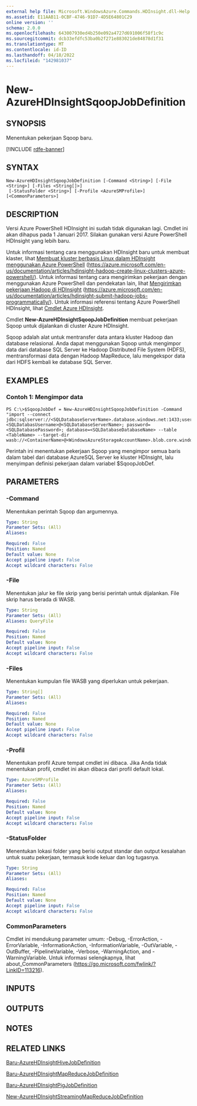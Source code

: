 ```yaml
---
external help file: Microsoft.WindowsAzure.Commands.HDInsight.dll-Help.xml
ms.assetid: E11AAB11-0CBF-4746-91D7-4D5E64801C29
online version: ''
schema: 2.0.0
ms.openlocfilehash: 643007930ed4b250e092a4727d691006f58f1c9c
ms.sourcegitcommit: dcb33efdfc53ba0b2f271e883021de84878d1f31
ms.translationtype: MT
ms.contentlocale: id-ID
ms.lasthandoff: 04/18/2022
ms.locfileid: "142981037"
---
```

# New-AzureHDInsightSqoopJobDefinition

## SYNOPSIS
Menentukan pekerjaan Sqoop baru.

[!INCLUDE [rdfe-banner](../../includes/rdfe-banner.md)]

## SYNTAX

```
New-AzureHDInsightSqoopJobDefinition [-Command <String>] [-File <String>] [-Files <String[]>]
 [-StatusFolder <String>] [-Profile <AzureSMProfile>] [<CommonParameters>]
```

## DESCRIPTION
Versi Azure PowerShell HDInsight ini sudah tidak digunakan lagi.
Cmdlet ini akan dihapus pada 1 Januari 2017.
Silakan gunakan versi Azure PowerShell HDInsight yang lebih baru.

Untuk informasi tentang cara menggunakan HDInsight baru untuk membuat klaster, lihat [Membuat kluster berbasis Linux dalam HDInsight menggunakan Azure PowerShell](https://azure.microsoft.com/en-us/documentation/articles/hdinsight-hadoop-create-linux-clusters-azure-powershell/) (https://azure.microsoft.com/en-us/documentation/articles/hdinsight-hadoop-create-linux-clusters-azure-powershell/).
Untuk informasi tentang cara mengirimkan pekerjaan dengan menggunakan Azure PowerShell dan pendekatan lain, lihat [Mengirimkan pekerjaan Hadoop di HDInsight](https://azure.microsoft.com/en-us/documentation/articles/hdinsight-submit-hadoop-jobs-programmatically/) (https://azure.microsoft.com/en-us/documentation/articles/hdinsight-submit-hadoop-jobs-programmatically/).
Untuk informasi referensi tentang Azure PowerShell HDInsight, lihat [Cmdlet Azure HDInsight](/powershell/module/servicemanagement/azure.service/?view=azuresmps-4.0.0#hd-insights).

Cmdlet **New-AzureHDInsightSqoopJobDefinition** membuat pekerjaan Sqoop untuk dijalankan di cluster Azure HDInsight.

Sqoop adalah alat untuk mentransfer data antara kluster Hadoop dan database relasional.
Anda dapat menggunakan Sqoop untuk mengimpor data dari database SQL Server ke Hadoop Distributed File System (HDFS), mentransformasi data dengan Hadoop MapReduce, lalu mengekspor data dari HDFS kembali ke database SQL Server.

## EXAMPLES

### Contoh 1: Mengimpor data
```
PS C:\>$SqoopJobDef = New-AzureHDInsightSqoopJobDefinition -Command "import --connect jdbc:sqlserver://<SQLDatabaseServerName>.database.windows.net:1433;username=<SQLDatabasUsername>@<SQLDatabaseServerName>; password=<SQLDatabasePassword>; database=<SQLDatabaseDatabaseName> --table <TableName> --target-dir wasb://<ContainerName>@<WindowsAzureStorageAccountName>.blob.core.windows.net/<Path>"
```

Perintah ini menentukan pekerjaan Sqoop yang mengimpor semua baris dalam tabel dari database AzureSQL Server ke kluster HDInsight, lalu menyimpan definisi pekerjaan dalam variabel $SqoopJobDef.

## PARAMETERS

### -Command
Menentukan perintah Sqoop dan argumennya.

```yaml
Type: String
Parameter Sets: (All)
Aliases:

Required: False
Position: Named
Default value: None
Accept pipeline input: False
Accept wildcard characters: False
```

### -File
Menentukan jalur ke file skrip yang berisi perintah untuk dijalankan.
File skrip harus berada di WASB.

```yaml
Type: String
Parameter Sets: (All)
Aliases: QueryFile

Required: False
Position: Named
Default value: None
Accept pipeline input: False
Accept wildcard characters: False
```

### -Files
Menentukan kumpulan file WASB yang diperlukan untuk pekerjaan.

```yaml
Type: String[]
Parameter Sets: (All)
Aliases:

Required: False
Position: Named
Default value: None
Accept pipeline input: False
Accept wildcard characters: False
```

### -Profil
Menentukan profil Azure tempat cmdlet ini dibaca.
Jika Anda tidak menentukan profil, cmdlet ini akan dibaca dari profil default lokal.

```yaml
Type: AzureSMProfile
Parameter Sets: (All)
Aliases:

Required: False
Position: Named
Default value: None
Accept pipeline input: False
Accept wildcard characters: False
```

### -StatusFolder
Menentukan lokasi folder yang berisi output standar dan output kesalahan untuk suatu pekerjaan, termasuk kode keluar dan log tugasnya.

```yaml
Type: String
Parameter Sets: (All)
Aliases:

Required: False
Position: Named
Default value: None
Accept pipeline input: False
Accept wildcard characters: False
```

### CommonParameters
Cmdlet ini mendukung parameter umum: -Debug, -ErrorAction, -ErrorVariable, -InformationAction, -InformationVariable, -OutVariable, -OutBuffer, -PipelineVariable, -Verbose, -WarningAction, and -WarningVariable. Untuk informasi selengkapnya, lihat about_CommonParameters (https://go.microsoft.com/fwlink/?LinkID=113216).

## INPUTS

## OUTPUTS

## NOTES

## RELATED LINKS

[Baru-AzureHDInsightHiveJobDefinition](./New-AzureHDInsightHiveJobDefinition.md)

[Baru-AzureHDInsightMapReduceJobDefinition](./New-AzureHDInsightMapReduceJobDefinition.md)

[Baru-AzureHDInsightPigJobDefinition](./New-AzureHDInsightPigJobDefinition.md)

[New-AzureHDInsightStreamingMapReduceJobDefinition](./New-AzureHDInsightStreamingMapReduceJobDefinition.md)


